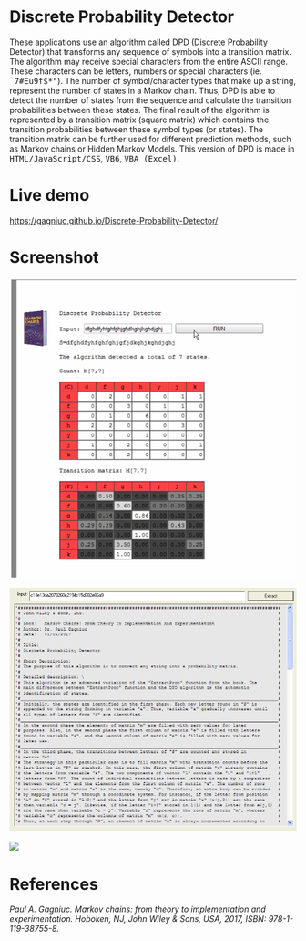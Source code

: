 # Discrete Probability Detector
These applications use an algorithm called DPD (Discrete Probability Detector) that transforms any sequence of symbols into a transition matrix. The algorithm may receive special characters from the entire ASCII range. These characters can be letters, numbers or special characters (ie. <kbd>`7#Eu9f$*"</kbd>). The number of symbol/character types that make up a string, represent the number of states in a Markov chain. Thus, DPD is able to detect the number of states from the sequence and calculate the transition probabilities between these states. The final result of the algorithm is represented by a transition matrix (square matrix) which contains the transition probabilities between these symbol types (or states). The transition matrix can be further used for different prediction methods, such as Markov chains or Hidden Markov Models. This version of DPD is made in <kbd>HTML/JavaScript/CSS</kbd>, <kbd>VB6</kbd>, <kbd>VBA (Excel)</kbd>.

# Live demo 
https://gagniuc.github.io/Discrete-Probability-Detector/

# Screenshot
<kbd><img src="https://github.com/Gagniuc/Discrete-Probability-Detector/blob/main/How%20To.gif" /></kbd>

<kbd><img src="https://github.com/Gagniuc/Discrete-Probability-Detector/blob/main/img/How%20To%20VB6.gif" /></kbd>

<kbd><img src="https://github.com/Gagniuc/Discrete-Probability-Detector/blob/main/img/How%20To%20Excel%20VBA.gif" /></kbd>

# References

<i>Paul A. Gagniuc. Markov chains: from theory to implementation and experimentation. Hoboken, NJ,  John Wiley & Sons, USA, 2017, ISBN: 978-1-119-38755-8.</i>

